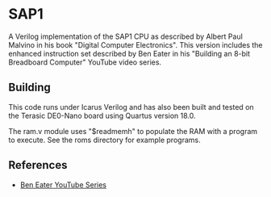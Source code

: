 # SAP1
A Verilog implementation of the SAP1 CPU as described by Albert Paul Malvino in
his book "Digital Computer Electronics".  This version includes the enhanced instruction
set described by Ben Eater in his "Building an 8-bit Breadboard Computer" YouTube video series.


## Building
This code runs under Icarus Verilog and has also been built and tested on the Terasic
DE0-Nano board using Quartus version 18.0.

The ram.v module uses "$readmemh" to populate the RAM with a program to execute.  See the roms 
directory for example programs.

## References
* [Ben Eater YouTube Series](https://www.youtube.com/watch?v=HyznrdDSSGM&list=PLowKtXNTBypGqImE405J2565dvjafglHU)

